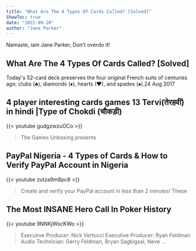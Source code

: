```yaml
---
title: "What Are The 4 Types Of Cards Called? [Solved]"
ShowToc: true 
date: "2022-09-20"
author: "Jane Parker" 
---
```


Namaste, iam Jane Parker, Don’t overdo it!
## What Are The 4 Types Of Cards Called? [Solved]
Today's 52-card deck preserves the four original French suits of centuries ago: clubs (♣), diamonds (♦), hearts (♥), and spades (♠).24 Aug 2017

## 4 player interesting cards games 13 Tervi(तेरहवीं) in hindi |Type of Chokdi (चौकड़ी)
{{< youtube gudgzwzuOCo >}}
>The Games Unboxing presents 

## PayPal Nigeria - 4 Types of Cards & How to Verify PayPal Account in Nigeria
{{< youtube zutza9m8pc8 >}}
>Create and verify your PayPal account in less than 2 minutes! These 

## The Most INSANE Hero Call In Poker History
{{< youtube 9NNKjWscKWo >}}
>Executive Producer: Nick Vertucci Executive Producer: Ryan Feldman Audio Technician: Gerry Feldman, Bryan Sagbigsal, Neve ...

